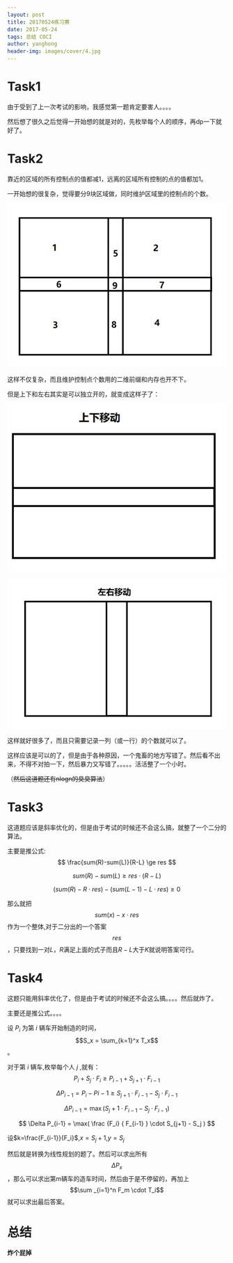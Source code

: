 ```yaml
---
layout: post
title: 20170524练习赛
date: 2017-05-24
tags: 总结 COCI
author: yanghong
header-img: images/cover/4.jpg
---
```




# Task1



由于受到了上一次考试的影响，我感觉第一题肯定要害人。。。。

然后想了很久之后觉得一开始想的就是对的，先枚举每个人的顺序，再dp一下就好了。



<!--more-->



# Task2



靠近的区域的所有控制点的值都减1，远离的区域所有控制的点的值都加1。

一开始想的很复杂，觉得要分9块区域做，同时维护区域里的控制点的个数。

![](/images/20170524contestpic1.png)

这样不仅复杂，而且维护控制点个数用的二维前缀和内存也开不下。



但是上下和左右其实是可以独立开的，就变成这样子了：

![](/images/20170524contestpic2.png)

![](/images/20170524contestpic3.png)

这样就好很多了，而且只需要记录一列（或一行）的个数就可以了。

这样应该是可以的了，但是由于各种原因，一个鬼畜的地方写错了。然后看不出来，不得不对拍一下，然后暴力又写错了。。。。。活活整了一个小时。

（~~然后这道题还有nlogn的臭臭算法~~）



# Task3



这道题应该是斜率优化的，但是由于考试的时候还不会这么搞，就整了一个二分的算法。

主要是推公式:
$$
\frac{sum(R)-sum(L)}{R-L} \ge res
$$

$$
sum(R)-sum(L) \ge res \cdot (R-L)
$$

$$
(sum(R)-R \cdot res) - (sum(L-1) - L \cdot res ) \ge 0
$$

那么就把 $$sum(x)-x \cdot res$$ 作为一个整体,对于二分出的一个答案$$res$$，只要找到一对$L$，$R$满足上面的式子而且$R-L$大于$K$就说明答案可行。



# Task4



这题只能用斜率优化了，但是由于考试的时候还不会这么搞。。。。然后就炸了。

主要还是推公式。。。。

设 $P_i$ 为第 $i$ 辆车开始制造的时间，$$S_x = \sum_{k=1}^x T_x$$ 。

对于第 $i$ 辆车,枚举每个人 $j$ ,就有：
$$
P_i + S_j \cdot F_i \ge P_{i-1} + S_{j+1} \cdot F_{i-1}
$$

$$
\Delta P_{i-1} = P_i - P{i-1}  \ge S_{j+1} \cdot F_{i-1} - S_j \cdot F_{i-1}
$$

$$
\Delta P_{i-1}  = \max( S_j+1 \cdot F_{i-1} - S_j \cdot F_{i-1} )
$$

$$
\Delta P_{i-1}  = \max( \frac {F_i} { F_{i-1} } \cdot S_{j+1} - S_j )
$$

设$k=\frac{F_{i-1}}{F_i}$,$x=S_j+1$,$y=S_j$

然后就是转换为线性规划的题了。然后可以求出所有$$\Delta P_x$$，那么可以求出第m辆车的造车时间，然后由于是不停留的，再加上 $$\sum _{i=1}^n F_m \cdot T_i$$ 就可以求出最后答案。



# 总结

**炸个屁掉**